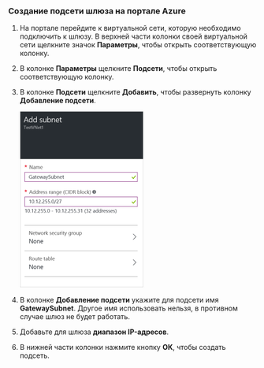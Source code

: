 ### Создание подсети шлюза на портале Azure

1. На портале перейдите к виртуальной сети, которую необходимо подключить к шлюзу. В верхней части колонки своей виртуальной сети щелкните значок **Параметры**, чтобы открыть соответствующую колонку. 

2. В колонке **Параметры** щелкните **Подсети**, чтобы открыть соответствующую колонку.

3. В колонке **Подсети** щелкните **Добавить**, чтобы развернуть колонку **Добавление подсети**.

	![Добавление подсети шлюза](./media/vpn-gateway-add-gwsubnet-rm-portal-include/addgwsubnet250.png)

4. В колонке **Добавление подсети** укажите для подсети имя **GatewaySubnet**. Другое имя использовать нельзя, в противном случае шлюз не будет работать.

5. Добавьте для шлюза **диапазон IP-адресов**.

6. В нижней части колонки нажмите кнопку **ОК**, чтобы создать подсеть.

<!---HONumber=AcomDC_0406_2016-->